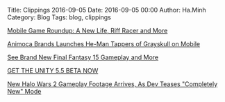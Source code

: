 Title: Clippings 2016-09-05
Date: 2016-09-05 00:00
Author: Ha.Minh
Category: Blog
Tags: blog, clippings

[Mobile Game Roundup: A New Life, Riff Racer and More](http://www.adweek.com/socialtimes/mobile-game-roundup-a-new-life-riff-racer-and-more/644386)

[Animoca Brands Launches He-Man Tappers of Grayskull on Mobile](http://www.adweek.com/socialtimes/animoca-brands-launches-he-man-tappers-of-grayskull-on-mobile/644327)

[See Brand New Final Fantasy 15 Gameplay and More](http://www.gamespot.com/articles/see-brand-new-final-fantasy-15-gameplay-and-more/1100-6443300/)

[GET THE UNITY 5.5 BETA NOW](https://blogs.unity3d.com/2016/08/30/get-the-unity-5-5-beta-now/)

[New Halo Wars 2 Gameplay Footage Arrives, As Dev Teases "Completely New" Mode](http://www.gamespot.com/articles/new-halo-wars-2-gameplay-footage-arrives-as-dev-te/1100-6443305/)
